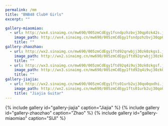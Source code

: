 ```yaml
---
permalink: /mm
title: "BNB48 Club® Girls"
excerpt: ""

gallery-miaomiao:
  - url: http://wx4.sinaimg.cn/mw690/005zmCdEgy1fsndpzhzbvj30qp0zk42s.jpg
    image_path: http://wx4.sinaimg.cn/mw690/005zmCdEgy1fsndpzhzbvj30qp0zk42s.jpg
    title: ""
gallery-zhaozhao:
  - url: http://wx2.sinaimg.cn/mw690/005zmCdEgy1ftd92qrwbjj30zk0zkgs1.jpg
    image_path: http://wx2.sinaimg.cn/mw690/005zmCdEgy1ftd92qrwbjj30zk0zkgs1.jpg
    title: ""
  - url: http://wx3.sinaimg.cn/mw690/005zmCdEgy1ftd92q4i9uj30zk0zkgsf.jpg
    image_path: http://wx3.sinaimg.cn/mw690/005zmCdEgy1ftd92q4i9uj30zk0zkgsf.jpg
    title: ""
gallery-jiajia:
  - url: http://wx2.sinaimg.cn/mw690/005zmCdEgy1fts01urb2uj30qo0qodhi.jpg
    image_path: http://wx2.sinaimg.cn/mw690/005zmCdEgy1fts01urb2uj30qo0qodhi.jpg
    title: "Jiajia Guitar"
---
```


{% include gallery id="gallery-jiajia" caption="Jiajia" %}
{% include gallery id="gallery-zhaozhao" caption="Zhao" %}
{% include gallery id="gallery-miaomiao" caption="SIJI" %}
<!--erc20="0xef77fc266888bbd2c55264248e4af945ba9f3946"-->
